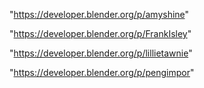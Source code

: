 "https://developer.blender.org/p/amyshine"

"https://developer.blender.org/p/FrankIsley"

 
"https://developer.blender.org/p/lillietawnie"


"https://developer.blender.org/p/pengimpor"


 
